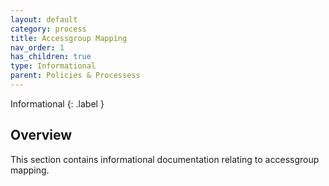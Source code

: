 ```yaml
---
layout: default
category: process
title: Accessgroup Mapping
nav_order: 1
has_children: true
type: Informational
parent: Policies & Processess
---
```


Informational
{: .label }


## Overview

This section contains informational documentation relating to accessgroup mapping.